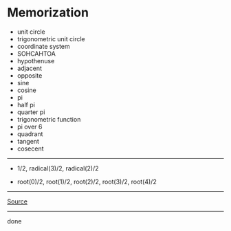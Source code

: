 # Memorization

- unit circle
- trigonometric unit circle
- coordinate system
- SOHCAHTOA
- hypothenuse
- adjacent
- opposite
- sine
- cosine
- pi
- half pi
- quarter pi
- trigonometric function
- pi over 6
- quadrant
- tangent
- cosecent

***

- 1/2, radical(3)/2, radical(2)/2

- root(0)/2, root(1)/2, root(2)/2, root(3)/2, root(4)/2

***

[Source](https://youtu.be/75dMcyCUo2g)

***

done
